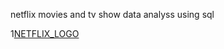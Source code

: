 netflix movies and tv show data analyss using sql

1[NETFLIX_LOGO](https://github.com/harivellore/netfix_pro/blob/main/01_Netflix_Logo.zip)

